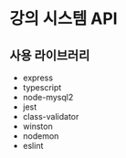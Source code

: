 # 강의 시스템 API

## 사용 라이브러리
- express
- typescript
- node-mysql2
- jest
- class-validator
- winston
- nodemon
- eslint
